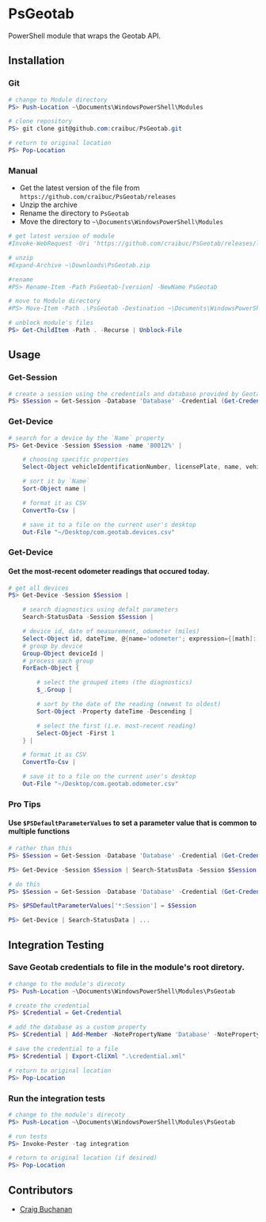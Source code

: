 # PsGeotab
PowerShell module that wraps the Geotab API.

## Installation

### Git

``` powershell
# change to Module directory
PS> Push-Location ~\Documents\WindowsPowerShell\Modules

# clone repository
PS> git clone git@github.com:craibuc/PsGeotab.git

# return to original location
PS> Pop-Location
```

### Manual

- Get the latest version of the file from `https://github.com/craibuc/PsGeotab/releases`
- Unzip the archive
- Rename the directory to `PsGeotab`
- Move the directory to `~\Documents\WindowsPowerShell\Modules`

```powershell
# get latest version of module
#Invoke-WebRequest -Uri 'https://github.com/craibuc/PsGeotab/releases/latest' -OutFile ~\Downloads\PsGeotab.zip

# unzip
#Expand-Archive ~\Downloads\PsGeotab.zip

#rename
#PS> Rename-Item -Path PsGeotab-[version] -NewName PsGeotab

# move to Module directory
#PS> Move-Item -Path .\PsGeotab -Destination ~\Documents\WindowsPowerShell\Modules

# unblock module's files
PS> Get-ChildItem -Path . -Recurse | Unblock-File 
```

## Usage

### Get-Session
```powershell
# create a session using the credentials and database provided by Geotab
PS> $Session = Get-Session -Database 'Database' -Credential (Get-Credential)
```
### Get-Device

```powershell
# search for a device by the `Name` property
PS> Get-Device -Session $Session -name '80012%' | 

    # choosing specific properties
    Select-Object vehicleIdentificationNumber, licensePlate, name, vehicleIdentificationNumber, id, serialNumber, deviceType, activeFrom, activeTo | 

    # sort it by `Name`
    Sort-Object name | 

    # format it as CSV
    ConvertTo-Csv | 

    # save it to a file on the current user's desktop
    Out-File "~/Desktop/com.geotab.devices.csv"
```
### Get-Device

#### Get the most-recent odometer readings that occured today.

```powershell
# get all devices
PS> Get-Device -Session $Session |

    # search diagnostics using defalt parameters
    Search-StatusData -Session $Session | 

    # device id, date of measurement, odometer (miles)
    Select-Object id, dateTime, @{name='odometer'; expression={[math]::Round($_.data * 0.00062137119223733,1)}} | 
    # group by device
    Group-Object deviceId |
    # process each group
    ForEach-Object {

        # select the grouped items (the diagnostics)
        $_.Group | 

        # sort by the date of the reading (newest to oldest)
        Sort-Object -Property dateTime -Descending | 

        # select the first (i.e. most-recent reading)
        Select-Object -First 1
    } |

    # format it as CSV
    ConvertTo-Csv | 

    # save it to a file on the current user's desktop
    Out-File "~/Desktop/com.geotab.odometer.csv"
```
### Pro Tips

#### Use `$PSDefaultParameterValues` to set a parameter value that is common to multiple functions
```powershell
# rather than this
PS> $Session = Get-Session -Database 'Database' -Credential (Get-Credential)

PS> Get-Device -Session $Session | Search-StatusData -Session $Session | ...

# do this
PS> $Session = Get-Session -Database 'Database' -Credential (Get-Credential)

PS> $PSDefaultParameterValues['*:Session'] = $Session

PS> Get-Device | Search-StatusData | ...
```

## Integration Testing

### Save Geotab credentials to file in the module's root diretory.
```powershell
# change to the module's direcoty
PS> Push-Location ~\Documents\WindowsPowerShell\Modules\PsGeotab

# create the credential
PS> $Credential = Get-Credential

# add the database as a custom property
PS> $Credential | Add-Member -NotePropertyName 'Database' -NotePropertyValue 'my_database'

# save the credential to a file
PS> $Credential | Export-CliXml ".\credential.xml"

# return to original location
PS> Pop-Location
```

### Run the integration tests
```powershell
# change to the module's direcoty
PS> Push-Location ~\Documents\WindowsPowerShell\Modules\PsGeotab

# run tests
PS> Invoke-Pester -tag integration

# return to original location (if desired)
PS> Pop-Location
```

## Contributors
- [Craig Buchanan](https://github.com/craibuc/)